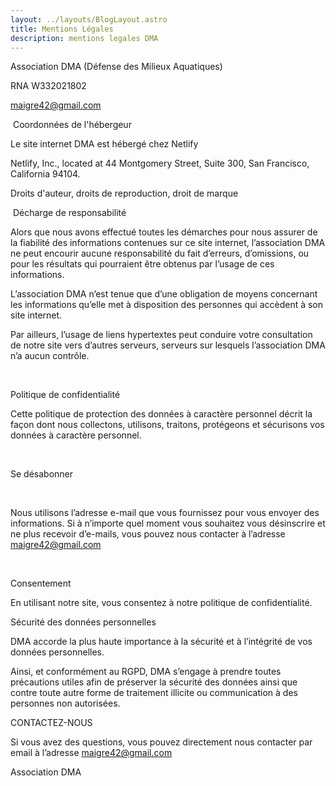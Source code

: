 ```yaml
---
layout: ../layouts/BlogLayout.astro
title: Mentions Légales
description: mentions legales DMA
---
```


Association DMA (Défense des Milieux Aquatiques)

​RNA W332021802

​maigre42@gmail.com

​
Coordonnées de l'hébergeur


Le site internet DMA est hébergé chez Netlify

Netlify, Inc., located at 44 Montgomery Street, Suite 300, San Francisco, California 94104.

Droits d'auteur, droits de reproduction, droit de marque

​
Décharge de responsabilité

​Alors que nous avons effectué toutes les démarches pour nous assurer de la fiabilité des informations contenues sur ce site internet, l’association DMA ne peut encourir aucune responsabilité du fait d’erreurs, d’omissions, ou pour les résultats qui pourraient être obtenus par l’usage de ces informations.

L’association DMA n’est tenue que d’une obligation de moyens concernant les informations qu’elle met à disposition des personnes qui accèdent à son site internet.

Par ailleurs, l’usage de liens hypertextes peut conduire votre consultation de notre site vers d’autres serveurs, serveurs sur lesquels l’association DMA n’a aucun contrôle.

​

Politique de confidentialité

​Cette politique de protection des données à caractère personnel décrit la façon dont nous collectons, utilisons, traitons, protégeons et sécurisons vos données à caractère personnel.

​

Se désabonner

​

Nous utilisons l’adresse e-mail que vous fournissez pour vous envoyer des informations. Si à n’importe quel moment vous souhaitez vous désinscrire et ne plus recevoir d’e-mails, vous pouvez nous contacter à l’adresse maigre42@gmail.com

​

Consentement

​En utilisant notre site, vous consentez à notre politique de confidentialité.

Sécurité des données personnelles​

DMA accorde la plus haute importance à la sécurité et à l’intégrité de vos données personnelles.

Ainsi, et conformément au RGPD, DMA s’engage à prendre toutes précautions utiles afin de préserver la sécurité des données ainsi que contre toute autre forme de traitement illicite ou communication à des personnes non autorisées.


CONTACTEZ-NOUS

​Si vous avez des questions, vous pouvez directement nous contacter par email à l’adresse maigre42@gmail.com

Association DMA